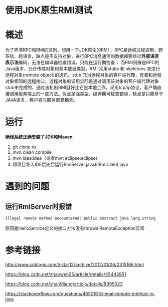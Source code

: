 # 使用JDK原生RMI测试

# 概述
为了弄清RPC和RMI的区别，想用一下JDK原生的RMI；
RPC是远程过程调用，跨系统、跨语言，缺点是不支持对象，进行RPC消息通信的数据都要经过**外部语言表示法**编码，无法在编译器检查错误，只能在运行期检查；
而RMI则像是RPC的Java版本，允许传递对象和基本数据类型，RMI 采用stubs 和 skeletons 来进行远程对象(remote object)的通讯。stub 充当远程对象的客户端代理，有着和远程对象相同的远程接口，远程对象的调用实际是通过调用该对象的客户端代理对象stub来完成的，通过该机制RMI就好比它是本地工作，采用tcp/ip协议，客户端直接调用服务端上的一些方法。优点是强类型，编译期可检查错误，缺点是只能基于JAVA语言，客户机与服务器紧耦合。

# 运行

**确保系统正确安装了JDK和Maven**

1. git clone xx
2. mvn clean compile
3. mvn idea:idea（或者mvn eclipse:eclipse)
4. 将项目导入IDE后先后运行RmiServer.java和RmiClient.java

# 遇到的问题

## 运行RmiServer时报错
```
illegal remote method encountered: public abstract java.lang.String
```
原因是HelloService定义的接口方法没有throws RemoteException异常

# 参考链接
http://www.cnblogs.com/zjstar12/archive/2012/01/06/2315166.html

https://blog.csdn.net/zhaowen25/article/details/45443951

https://blog.csdn.net/shan9liang/article/details/8995023

https://stackoverflow.com/questions/4650161/illegal-remote-method-in-java